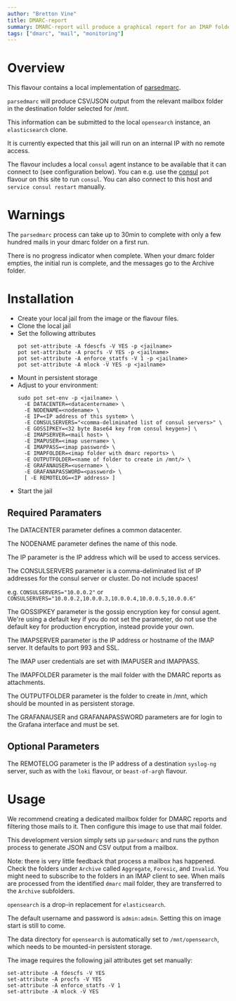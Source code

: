 ```yaml
---
author: "Bretton Vine"
title: DMARC-report
summary: DMARC-report will produce a graphical report for an IMAP folder with DMARC reports
tags: ["dmarc", "mail", "monitoring"]
---
```


# Overview

This flavour contains a local implementation of [parsedmarc](https://pypi.org/project/parsedmarc/).

`parsedmarc` will produce CSV/JSON output from the relevant mailbox folder in the destination folder selected for /mnt.

This information can be submitted to the local `opensearch` instance, an `elasticsearch` clone.

It is currently expected that this jail will run on an internal IP with no remote access.

The flavour includes a local ```consul``` agent instance to be available that it can connect to (see configuration below). You can e.g. use the [consul](https://potluck.honeyguide.net/blog/consul/) ```pot``` flavour on this site to run ```consul```. You can also connect to this host and ```service consul restart``` manually.

# Warnings

The `parsedmarc` process can take up to 30min to complete with only a few hundred mails in your dmarc folder on a first run.

There is no progress indicator when complete. When your dmarc folder empties, the initial run is complete, and the messages go to the Archive folder.

# Installation

* Create your local jail from the image or the flavour files.
* Clone the local jail
* Set the following attributes 
  ```
  pot set-attribute -A fdescfs -V YES -p <jailname>
  pot set-attribute -A procfs -V YES -p <jailname>
  pot set-attribute -A enforce_statfs -V 1 -p <jailname>
  pot set-attribute -A mlock -V YES -p <jailname>
  ```
* Mount in persistent storage
* Adjust to your environment:
  ```
  sudo pot set-env -p <jailname> \
    -E DATACENTER=<datacentername> \
    -E NODENAME=<nodename> \
    -E IP=<IP address of this system> \
    -E CONSULSERVERS="<comma-deliminated list of consul servers>" \
    -E GOSSIPKEY=<32 byte Base64 key from consul keygen>] \
    -E IMAPSERVER=<mail host> \
    -E IMAPUSER=<imap username> \
    -E IMAPPASS=<imap password> \
    -E IMAPFOLDER=<imap folder with dmarc reports> \
    -E OUTPUTFOLDER=<name of folder to create in /mnt/> \
    -E GRAFANAUSER=<username> \
    -E GRAFANAPASSWORD=<password> \
    [ -E REMOTELOG=<IP address> ]
  ```
* Start the jail

## Required Paramaters
The DATACENTER parameter defines a common datacenter.

The NODENAME parameter defines the name of this node.

The IP parameter is the IP address which will be used to access services.

The CONSULSERVERS parameter is a comma-deliminated list of IP addresses for the consul server or cluster. Do not include spaces!

e.g. ```CONSULSERVERS="10.0.0.2"``` or ```CONSULSERVERS="10.0.0.2,10.0.0.3,10.0.0.4,10.0.0.5,10.0.0.6"```

The GOSSIPKEY parameter is the gossip encryption key for consul agent. We're using a default key if you do not set the parameter, do not use the default key for production encryption, instead provide your own.

The IMAPSERVER parameter is the IP address or hostname of the IMAP server. It defaults to port 993 and SSL.

The IMAP user credentials are set with IMAPUSER and IMAPPASS.

The IMAPFOLDER parameter is the mail folder with the DMARC reports as attachments. 

The OUTPUTFOLDER parameter is the folder to create in /mnt, which should be mounted in as persistent storage.

The GRAFANAUSER and GRAFANAPASSWORD parameters are for login to the Grafana interface and must be set.

## Optional Parameters

The REMOTELOG parameter is the IP address of a destination ```syslog-ng``` server, such as with the ```loki``` flavour, or ```beast-of-argh``` flavour.

# Usage

We recommend creating a dedicated mailbox folder for DMARC reports and filtering those mails to it. Then configure this image to use that mail folder.

This development version simply sets up `parsedmarc` and runs the python process to generate JSON and CSV output from a mailbox.

Note: there is very little feedback that process a mailbox has happened. Check the folders under `Archive` called `Aggregate`, `Foresic`, and `Invalid`. You might need to subscribe to the folders in an IMAP client to see. When mails are processed from the identified `dmarc` mail folder, they are transferred to the `Archive` subfolders.

`opensearch` is a drop-in replacement for `elasticsearch`. 

The default username and password is `admin:admin`. Setting this on image start is still to come.

The data directory for `opensearch` is automatically set to `/mnt/opensearch`, which needs to be mounted-in persistent storage.

The image requires the following jail attributes get set manually:
```
set-attribute -A fdescfs -V YES
set-attribute -A procfs -V YES
set-attribute -A enforce_statfs -V 1
set-attribute -A mlock -V YES
```